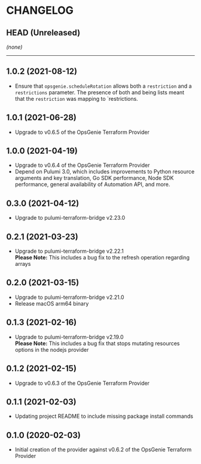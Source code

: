 CHANGELOG
=========

## HEAD (Unreleased)
_(none)_

---

## 1.0.2 (2021-08-12)
* Ensure that `opsgenie.scheduleRotation` allows both a `restriction` and a `restrictions` parameter. The presence of both and being lists
  meant that the `restriction` was mapping to `restrictions.

## 1.0.1 (2021-06-28)
* Upgrade to v0.6.5 of the OpsGenie Terraform Provider

## 1.0.0 (2021-04-19)
* Upgrade to v0.6.4 of the OpsGenie Terraform Provider
* Depend on Pulumi 3.0, which includes improvements to Python resource arguments and key translation, Go SDK performance,
  Node SDK performance, general availability of Automation API, and more.

## 0.3.0 (2021-04-12)
* Upgrade to pulumi-terraform-bridge v2.23.0

## 0.2.1 (2021-03-23)
* Upgrade to pulumi-terraform-bridge v2.22.1  
  **Please Note:** This includes a bug fix to the refresh operation regarding arrays

## 0.2.0 (2021-03-15)
* Upgrade to pulumi-terraform-bridge v2.21.0
* Release macOS arm64 binary

## 0.1.3 (2021-02-16)
* Upgrade to pulumi-terraform-bridge v2.19.0  
  **Please Note:** This includes a bug fix that stops mutating resources options in the nodejs provider

## 0.1.2 (2021-02-15)
* Upgrade to v0.6.3 of the OpsGenie Terraform Provider

## 0.1.1 (2021-02-03)
* Updating project README to include missing package install commands

## 0.1.0 (2020-02-03)
* Initial creation of the provider against v0.6.2 of the OpsGenie Terraform Provider
